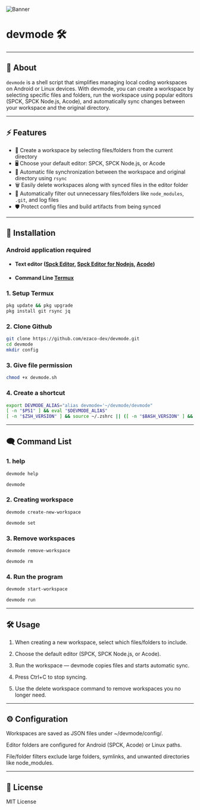 ![Banner]()

# devmode 🛠️

---

## 🎯 About
`devmode` is a shell script that simplifies managing local coding workspaces on Android or Linux devices. With devmode, you can create a workspace by selecting specific files and folders, run the workspace using popular editors (SPCK, SPCK Node.js, Acode), and automatically sync changes between your workspace and the original directory.

---

## ⚡ Features



- 📂 Create a workspace by selecting files/folders from the current directory
- 🖥️ Choose your default editor: SPCK, SPCK Node.js, or Acode
- 🔄 Automatic file synchronization between the workspace and original directory using `rsync`
- 🗑️ Easily delete workspaces along with synced files in the editor folder
- 🚫 Automatically filter out unnecessary files/folders like `node_modules`, `.git`, and log files
- 🛡️ Protect config files and build artifacts from being synced

---

## 🚀 Installation

### Android application required
- #### Text editor (<a href="https://play.google.com/store/apps/details?id=io.spck">Spck Editor</a>, <a href="https://play.google.com/store/apps/details?id=io.spck.editor.node">Spck Editor for Nodejs</a>, <a href="https://play.google.com/store/apps/details?id=com.foxdebug.acodefree">Acode</a>)
- #### Command Line <a href="https://f-droid.org/id/packages/com.termux/">Termux</a>

### 1. Setup Termux
```bash
pkg update && pkg upgrade
pkg install git rsync jq
```

### 2. Clone Github
```bash
git clone https://github.com/ezaco-dev/devmode.git
cd devmode
mkdir config
```

### 3. Give file permission
```bash
chmod +x devmode.sh
```

### 4. Create a shortcut
```bash
export DEVMODE_ALIAS="alias devmode='~/devmode/devmode"
[ -n "$PS1" ] && eval "$DEVMODE_ALIAS"
[ -n "$ZSH_VERSION" ] && source ~/.zshrc || ([ -n "$BASH_VERSION" ] && source ~/.bashrc || [ -f ~/.profile ] && source ~/.profile)
```
---
## 🗨️ Command List
### 1. help
```bash
devmode help
```
```bash
devmode
```

### 2. Creating workspace
```bash
devmode create-new-workspace
```
```bash
devmode set
```

### 3. Remove workspaces
```bash
devmode remove-workspace
```
```bash
devmode rm
```

### 4. Run the program
```bash
devmode start-workspace
```
```bash
devmode run
```
---

## 🛠️ Usage

1. When creating a new workspace, select which files/folders to include.


2. Choose the default editor (SPCK, SPCK Node.js, or Acode).


3. Run the workspace — devmode copies files and starts automatic sync.


4. Press Ctrl+C to stop syncing.


5. Use the delete workspace command to remove workspaces you no longer need.




---

## ⚙️ Configuration

Workspaces are saved as JSON files under ~/devmode/config/.

Editor folders are configured for Android (SPCK, Acode) or Linux paths.

File/folder filters exclude large folders, symlinks, and unwanted directories like node_modules.



---

## 📄 License

MIT License

<meta property="og:title" content="Devmode CLI - Workspace Manager">
<meta property="og:description" content="Run local editor sync between Termux and SPCK/Acode with Symlink Filter.">
<meta property="og:image" content="">
<meta property="og:url" content="https://github.com/esalintang/devmode">
